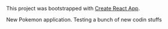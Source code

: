 This project was bootstrapped with [Create React App](https://github.com/facebookincubator/create-react-app).

New Pokemon application. Testing a bunch of new codin stuffs